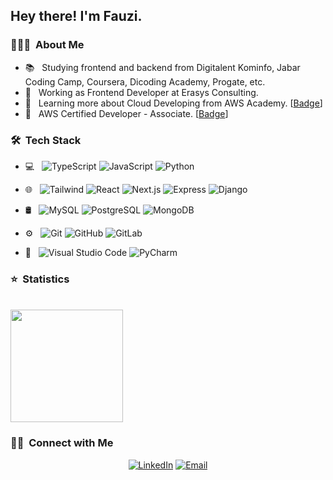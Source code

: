 <h2> Hey there! I'm Fauzi.</h2>

<h3> 👨🏻‍💻 &nbsp;About Me </h3>

- 📚 &nbsp; Studying frontend and backend from Digitalent Kominfo, Jabar Coding Camp, Coursera, Dicoding Academy, Progate, etc.
- 💼 &nbsp; Working as Frontend Developer at Erasys Consulting.
- 🌱 &nbsp; Learning more about Cloud Developing from AWS Academy. [[Badge](https://www.credly.com/badges/e0dd6941-e5b4-4483-806c-79855acf6bf2/public_url)]
- 📄 &nbsp; AWS Certified Developer - Associate. [[Badge](https://www.credly.com/badges/bf7c8278-07dc-4a91-b95b-bfffc3afe567/public_url)]

<h3> 🛠 &nbsp;Tech Stack</h3>

- 💻 &nbsp;
  ![TypeScript](https://img.shields.io/badge/-TypeScript-333333?style=flat&logo=typescript)
  ![JavaScript](https://img.shields.io/badge/-JavaScript-333333?style=flat&logo=javascript)
  ![Python](https://img.shields.io/badge/-Python-333333?style=flat&logo=python)
  
- 🌐 &nbsp;
  ![Tailwind](https://img.shields.io/badge/-Tailwind-333333?style=flat&logo=tailwindcss)
  ![React](https://img.shields.io/badge/-React-333333?style=flat&logo=react)
  ![Next.js](https://img.shields.io/badge/-Next.js-333333?style=flat&logo=next.js)
  ![Express](https://img.shields.io/badge/-Express-333333?style=flat&logo=express)
  ![Django](https://img.shields.io/badge/-Django-333333?style=flat&logo=django)
  
- 🛢 &nbsp;
  ![MySQL](https://img.shields.io/badge/-MySQL-333333?style=flat&logo=mysql)
  ![PostgreSQL](https://img.shields.io/badge/-PostgreSQL-333333?style=flat&logo=postgresql)
  ![MongoDB](https://img.shields.io/badge/-MongoDB-333333?style=flat&logo=mongodb)
- ⚙️ &nbsp;
  ![Git](https://img.shields.io/badge/-Git-333333?style=flat&logo=git)
  ![GitHub](https://img.shields.io/badge/-GitHub-333333?style=flat&logo=github)
  ![GitLab](https://img.shields.io/badge/-GitLab-333333?style=flat&logo=gitlab)
- 🔧 &nbsp;
  ![Visual Studio Code](https://img.shields.io/badge/-Visual%20Studio%20Code-333333?style=flat&logo=visual-studio-code&logoColor=007ACC)
  ![PyCharm](https://img.shields.io/badge/-PyCharm-333333?style=flat&logo=pycharm)


<h3> ⭐ &nbsp;Statistics</h3>

<br/>

<a href="https://github.com/muhfauziazhar">
  <img height="180em" src="https://github-readme-stats.vercel.app/api/top-langs/?username=muhfauziazhar&layout=compact&theme=nightowl" />
</a>

<br/>

<h3> 🤝🏻 &nbsp;Connect with Me </h3>

<p align="center">
<a href="https://www.linkedin.com/in/muhfauziazhar/"><img alt="LinkedIn" src="https://img.shields.io/badge/LinkedIn-Muhammad%20Fauzi%20Azhar-blue?style=flat-square&logo=linkedin"></a>
<a href="mailto:muh.fauzee@gmail.com"><img alt="Email" src="https://img.shields.io/badge/Email-muh.fauzee@gmail.com-blue?style=flat-square&logo=gmail"></a>
</p>
